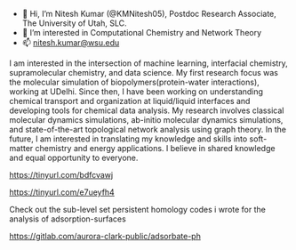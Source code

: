 - 👋 Hi, I’m Nitesh Kumar (@KMNitesh05), Postdoc Research Associate, The University of Utah, SLC.
- 👀 I’m interested in Computational Chemistry and Network Theory 
- 📫 nitesh.kumar@wsu.edu

I am interested in the intersection of machine learning, interfacial chemistry, supramolecular chemistry, and data science. My first research focus was the molecular simulation of biopolymers(protein-water interactions), working at UDelhi. Since then, I have been working on understanding chemical transport and organization at liquid/liquid interfaces and developing tools for chemical data analysis. My research involves classical molecular dynamics simulations, ab-initio molecular dynamics simulations, and state-of-the-art topological network analysis using graph theory. In the future, I am interested in translating my knowledge and skills into soft-matter chemistry and energy applications.
I believe in shared knowledge and equal opportunity to everyone.

https://tinyurl.com/bdfcvawj

https://tinyurl.com/e7ueyfh4

Check out the sub-level set persistent homology codes i wrote for the analysis of adsorption-surfaces

https://gitlab.com/aurora-clark-public/adsorbate-ph

<!---
KMNitesh05/KMNitesh05 is a ✨ special ✨ repository because its `README.md` (this file) appears on your GitHub profile.
You can click the Preview link to take a look at your changes.
--->
